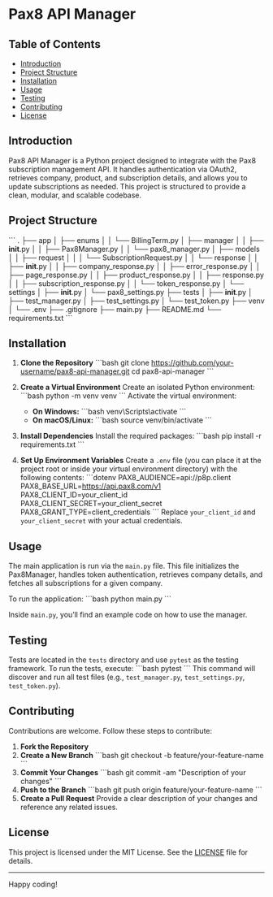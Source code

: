 # Pax8 API Manager

## Table of Contents
- [Introduction](#introduction)
- [Project Structure](#project-structure)
- [Installation](#installation)
- [Usage](#usage)
- [Testing](#testing)
- [Contributing](#contributing)
- [License](#license)

## Introduction
Pax8 API Manager is a Python project designed to integrate with the Pax8 subscription management API. It handles authentication via OAuth2, retrieves company, product, and subscription details, and allows you to update subscriptions as needed. This project is structured to provide a clean, modular, and scalable codebase.

## Project Structure
\`\`\`
.
├── app
│   ├── enums
│   │   └── BillingTerm.py
│   ├── manager
│   │   ├── __init__.py
│   │   ├── Pax8Manager.py
│   │   └── pax8_manager.py
│   ├── models
│   │   ├── request
│   │   │   └── SubscriptionRequest.py
│   │   └── response
│   │       ├── __init__.py
│   │       ├── company_response.py
│   │       ├── error_response.py
│   │       ├── page_response.py
│   │       ├── product_response.py
│   │       ├── response.py
│   │       ├── subscription_response.py
│   │       └── token_response.py
│   └── settings
│       ├── __init__.py
│       └── pax8_settings.py
├── tests
│   ├── __init__.py
│   ├── test_manager.py
│   ├── test_settings.py
│   └── test_token.py
├── venv
│   └── .env
├── .gitignore
├── main.py
├── README.md
└── requirements.txt
\`\`\`

## Installation

1. **Clone the Repository**
   \`\`\`bash
   git clone https://github.com/your-username/pax8-api-manager.git
   cd pax8-api-manager
   \`\`\`

2. **Create a Virtual Environment**
   Create an isolated Python environment:
   \`\`\`bash
   python -m venv venv
   \`\`\`
   Activate the virtual environment:
   - **On Windows:**
     \`\`\`bash
     venv\Scripts\activate
     \`\`\`
   - **On macOS/Linux:**
     \`\`\`bash
     source venv/bin/activate
     \`\`\`

3. **Install Dependencies**
   Install the required packages:
   \`\`\`bash
   pip install -r requirements.txt
   \`\`\`

4. **Set Up Environment Variables**
   Create a `.env` file (you can place it at the project root or inside your virtual environment directory) with the following contents:
   \`\`\`dotenv
   PAX8_AUDIENCE=api://p8p.client
   PAX8_BASE_URL=https://api.pax8.com/v1
   PAX8_CLIENT_ID=your_client_id
   PAX8_CLIENT_SECRET=your_client_secret
   PAX8_GRANT_TYPE=client_credentials
   \`\`\`
   Replace `your_client_id` and `your_client_secret` with your actual credentials.

## Usage

The main application is run via the `main.py` file. This file initializes the Pax8Manager, handles token authentication, retrieves company details, and fetches all subscriptions for a given company.

To run the application:
\`\`\`bash
python main.py
\`\`\`

Inside `main.py`, you’ll find an example code on how to use the manager. 

## Testing

Tests are located in the `tests` directory and use `pytest` as the testing framework. To run the tests, execute:
\`\`\`bash
pytest
\`\`\`
This command will discover and run all test files (e.g., `test_manager.py`, `test_settings.py`, `test_token.py`).

## Contributing

Contributions are welcome. Follow these steps to contribute:
1. **Fork the Repository**
2. **Create a New Branch**
   \`\`\`bash
   git checkout -b feature/your-feature-name
   \`\`\`
3. **Commit Your Changes**
   \`\`\`bash
   git commit -am "Description of your changes"
   \`\`\`
4. **Push to the Branch**
   \`\`\`bash
   git push origin feature/your-feature-name
   \`\`\`
5. **Create a Pull Request**
   Provide a clear description of your changes and reference any related issues.

## License

This project is licensed under the MIT License. See the [LICENSE](LICENSE) file for details.

---

Happy coding!

